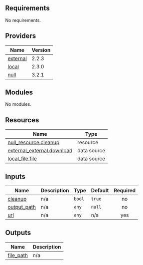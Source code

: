 <!-- BEGIN_TF_DOCS -->
## Requirements

No requirements.

## Providers

| Name | Version |
|------|---------|
| <a name="provider_external"></a> [external](#provider\_external) | 2.2.3 |
| <a name="provider_local"></a> [local](#provider\_local) | 2.3.0 |
| <a name="provider_null"></a> [null](#provider\_null) | 3.2.1 |

## Modules

No modules.

## Resources

| Name | Type |
|------|------|
| [null_resource.cleanup](https://registry.terraform.io/providers/hashicorp/null/latest/docs/resources/resource) | resource |
| [external_external.download](https://registry.terraform.io/providers/hashicorp/external/latest/docs/data-sources/external) | data source |
| [local_file.file](https://registry.terraform.io/providers/hashicorp/local/latest/docs/data-sources/file) | data source |

## Inputs

| Name | Description | Type | Default | Required |
|------|-------------|------|---------|:--------:|
| <a name="input_cleanup"></a> [cleanup](#input\_cleanup) | n/a | `bool` | `true` | no |
| <a name="input_output_path"></a> [output\_path](#input\_output\_path) | n/a | `any` | `null` | no |
| <a name="input_url"></a> [url](#input\_url) | n/a | `any` | n/a | yes |

## Outputs

| Name | Description |
|------|-------------|
| <a name="output_file_path"></a> [file\_path](#output\_file\_path) | n/a |
<!-- END_TF_DOCS -->